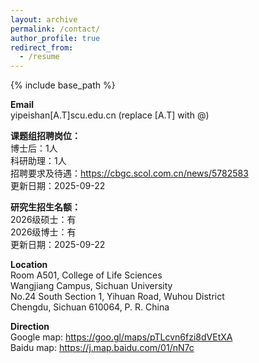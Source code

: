 ```yaml
---
layout: archive
permalink: /contact/
author_profile: true
redirect_from:
  - /resume
---
```


{% include base_path %}

<b>Email</b> <br>
yipeishan[A.T]scu.edu.cn (replace [A.T] with @)

<b>课题组招聘岗位：</b> <br>
博士后：1人 <br>
科研助理：1人 <br>
招聘要求及待遇：<a href="https://cbgc.scol.com.cn/news/5782583">https://cbgc.scol.com.cn/news/5782583</a> <br>
更新日期：2025-09-22

<b>研究生招生名额：</b> <br>
2026级硕士：有 <br>
2026级博士：有 <br>
更新日期：2025-09-22

<b>Location</b> <br>
Room A501, College of Life Sciences <br>
Wangjiang Campus, Sichuan University <br>
No.24 South Section 1, Yihuan Road, Wuhou District <br>
Chengdu, Sichuan 610064, P. R. China

<b>Direction</b> <br>
Google map: <a href="https://goo.gl/maps/pTLcvn6fzi8dVEtXA">https://goo.gl/maps/pTLcvn6fzi8dVEtXA</a> <br>
Baidu map: <a href="https://j.map.baidu.com/01/nN7c">https://j.map.baidu.com/01/nN7c</a>